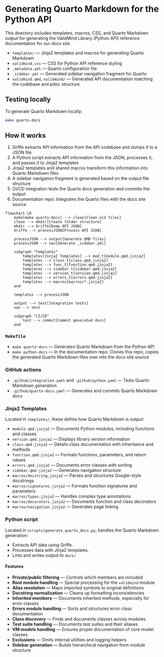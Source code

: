 # Generating Quarto Markdown for the Python API

This directory includes templates, macros, CSS, and Quarto Markdown output for generating the ValidMind Library (Python API) reference documentation for our docs site.

- `templates/` — Jinja2 templates and macros for generating Quarto Markdown
- `validmind.css` — CSS for Python API reference styling
- `_metadata.yml` — Quarto configuration file
- `_sidebar.yml` — Generated sidebar navigation fragment for Quarto
- `validmind.qmd`, `validmind/` — Generated API documentation matching the codebase and pdoc structure

## Testing locally

To generate Quarto Markdown locally:

```sh
make quarto-docs
```

## How it works

1. Griffe extracts API information from the API codebase and dumps it to a JSON file 
2. A Python script extracts API information from the JSON, processes it, and passes it to Jinja2 templates
3. Jinja2 templates and shared macros transform this information into Quarto Markdown files
4. A sidebar navigation fragment is generated based on the output file structure
5. CI/CD integration tests the Quarto docs generation and commits the output
6. Documentation repo: Integrates the Quarto files with the docs site source

```mermaid
flowchart LR
    make[make quarto-docs] --> clean[Clean old files]
    clean --> mkdir[Create folder structure]
    mkdir --> Griffe[Dump API JSON]
    Griffe --> processJSON[Process API JSON]
    
    processJSON --> output[Generate QMD files]
    processJSON --> nav[Generate _sidebar.yml]
    
    subgraph "Templates"
        templates[Jinja2 Templates] --> mod_t[module.qmd.jinja2]
        templates --> class_t[class.qmd.jinja2]
        templates --> func_t[function.qmd.jinja2]
        templates --> sidebar_t[sidebar.qmd.jinja2]
        templates --> version_t[version.qmd.jinja2]
        templates --> errors_t[errors.qmd.jinja2]
        templates --> macros[macros/*.jinja2]
    end
    
    templates --> processJSON
    
    output --> test[Integration tests]
    nav --> test
    
    subgraph "CI/CD"
        test --> commit[Commit generated docs]
    end
```

### `Makefile`

- `make quarto-docs` — Generates Quarto Markdown from the Python API
- `make python-docs` — In the documentation repo: Clones this repo, copies the generated Quarto Markdown files over into the docs site source

### GitHub actions

- `.github/integration.yaml` and `.github/python.yaml` — Tests Quarto Markdown generation
- `.github/quarto-docs.yaml` — Generates and commits Quarto Markdown docs

### Jinja2 Templates

Located in `templates/`, these define how Quarto Markdown is output:

- `module.qmd.jinja2` — Documents Python modules, including functions and classes
- `version.qmd.jinja2` — Displays library version information
- `class.qmd.jinja2` — Details class documentation with inheritance and methods
- `function.qmd.jinja2` — Formats functions, parameters, and return values
- `errors.qmd.jinja2` — Documents error classes with sorting
- `sidebar.qmd.jinja2` — Generates navigation structure
- `macros/docstring.jinja2` — Parses and structures Google-style docstrings
- `macros/signatures.jinja2` — Formats function signatures and parameters
- `macros/types.jinja2` — Handles complex type annotations
- `macros/decorators.jinja2` — Documents function and class decorators
- `macros/navigation.jinja2` — Generates page linking

### Python script

Located in `scripts/generate_quarto_docs.py`, handles the Quarto Markdown generation:

- Extracts API data using Griffe.
- Processes data with Jinja2 templates.
- Lints and writes output to `docs/`

#### Features

- **Private/public filtering** — Controls which members are included
- **Root module handling** — Special processing for the `validmind` module
- **Alias resolution** — Maps imported symbols to original definitions
- **Docstring normalization** — Cleans up formatting inconsistencies
- **Inherited members** — Documents inherited methods, especially for error classes
- **Errors module handling** — Sorts and structures error class documentation
- **Class discovery** — Finds and documents classes across modules
- **Test suite handling** — Documents test suites and their aliases
- **VM models handling** — Ensures proper documentation of core model classes
- **Exclusions** — Omits internal utilities and logging helpers
- **Sidebar generation** — Builds hierarchical navigation from module structure
